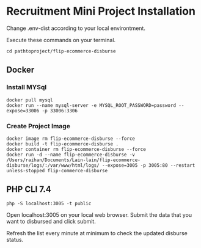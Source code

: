 # Recruitment Mini Project Installation 

Change .env-dist according to your local environtment.

Execute these commands on your terminal.

```
cd pathtoproject/flip-ecommerce-disburse
```

## Docker

### Install MYSql

```
docker pull mysql
docker run --name mysql-server -e MYSQL_ROOT_PASSWORD=password --expose=33006 -p 33006:3306
```

### Create Project Image

```
docker image rm flip-ecommerce-disburse --force
docker build -t flip-ecommerce-disburse .
docker container rm flip-ecommerce-disburse --force 
docker run -d --name flip-ecommerce-disburse -v /Users/raihan/Documents/Lain-lain/flip-ecommerce-disburse/logs/:/var/www/html/logs/ --expose=3005 -p 3005:80 --restart unless-stopped flip-commerce-disburse
```

## PHP CLI 7.4

```
php -S localhost:3005 -t public
```

Open localhost:3005 on your local web browser.
Submit the data that you want to disbursed and click submit.

Refresh the list every minute at minimum to check the updated disburse status.